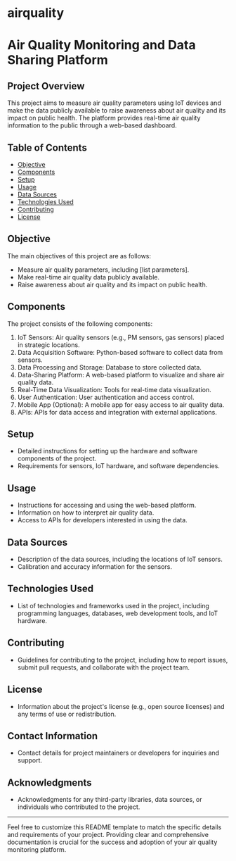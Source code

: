 # airquality
# Air Quality Monitoring and Data Sharing Platform

## Project Overview

This project aims to measure air quality parameters using IoT devices and make the data publicly available to raise awareness about air quality and its impact on public health. The platform provides real-time air quality information to the public through a web-based dashboard.

## Table of Contents

- [Objective](#objective)
- [Components](#components)
- [Setup](#setup)
- [Usage](#usage)
- [Data Sources](#data-sources)
- [Technologies Used](#technologies-used)
- [Contributing](#contributing)
- [License](#license)

## Objective

The main objectives of this project are as follows:

- Measure air quality parameters, including [list parameters].
- Make real-time air quality data publicly available.
- Raise awareness about air quality and its impact on public health.

## Components

The project consists of the following components:

1. IoT Sensors: Air quality sensors (e.g., PM sensors, gas sensors) placed in strategic locations.
2. Data Acquisition Software: Python-based software to collect data from sensors.
3. Data Processing and Storage: Database to store collected data.
4. Data-Sharing Platform: A web-based platform to visualize and share air quality data.
5. Real-Time Data Visualization: Tools for real-time data visualization.
6. User Authentication: User authentication and access control.
7. Mobile App (Optional): A mobile app for easy access to air quality data.
8. APIs: APIs for data access and integration with external applications.

## Setup

- Detailed instructions for setting up the hardware and software components of the project.
- Requirements for sensors, IoT hardware, and software dependencies.

## Usage

- Instructions for accessing and using the web-based platform.
- Information on how to interpret air quality data.
- Access to APIs for developers interested in using the data.

## Data Sources

- Description of the data sources, including the locations of IoT sensors.
- Calibration and accuracy information for the sensors.

## Technologies Used

- List of technologies and frameworks used in the project, including programming languages, databases, web development tools, and IoT hardware.

## Contributing

- Guidelines for contributing to the project, including how to report issues, submit pull requests, and collaborate with the project team.

## License

- Information about the project's license (e.g., open source licenses) and any terms of use or redistribution.

## Contact Information

- Contact details for project maintainers or developers for inquiries and support.

## Acknowledgments

- Acknowledgments for any third-party libraries, data sources, or individuals who contributed to the project.

---

Feel free to customize this README template to match the specific details and requirements of your project. Providing clear and comprehensive documentation is crucial for the success and adoption of your air quality monitoring platform.
